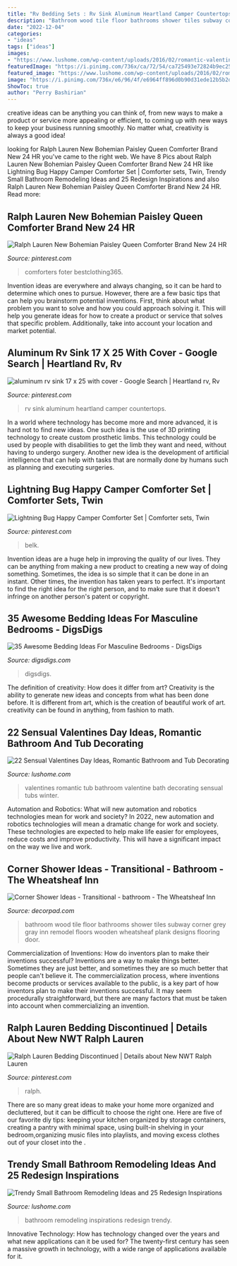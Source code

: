 ```yaml
---
title: "Rv Bedding Sets : Rv Sink Aluminum Heartland Camper Countertops"
description: "Bathroom wood tile floor bathrooms shower tiles subway corner grey gray inn remodel floors wooden wheatsheaf plank designs flooring door"
date: "2022-12-04"
categories:
- "ideas"
tags: ["ideas"]
images:
- "https://www.lushome.com/wp-content/uploads/2016/02/romantic-valentines-day-ideas-bathtubs-20.jpg"
featuredImage: "https://i.pinimg.com/736x/ca/72/54/ca725493e72824b9ec25d1bcb0110567.jpg"
featured_image: "https://www.lushome.com/wp-content/uploads/2016/02/romantic-valentines-day-ideas-bathtubs-20.jpg"
image: "https://i.pinimg.com/736x/e6/96/4f/e6964ff896d0b90d31ede12b5b2d8915--leopard-bedroom-king-duvet.jpg"
ShowToc: true
author: "Perry Bashirian"
---
```



creative ideas can be anything you can think of, from new ways to make a product or service more appealing or efficient, to coming up with new ways to keep your business running smoothly. No matter what, creativity is always a good idea!

	

		
looking for Ralph Lauren New Bohemian Paisley Queen Comforter Brand New 24 HR you've came to the right web. We have 8 Pics about Ralph Lauren New Bohemian Paisley Queen Comforter Brand New 24 HR like Lightning Bug Happy Camper Comforter Set | Comforter sets, Twin, Trendy Small Bathroom Remodeling Ideas and 25 Redesign Inspirations and also Ralph Lauren New Bohemian Paisley Queen Comforter Brand New 24 HR. Read more:
		
    
## Ralph Lauren New Bohemian Paisley Queen Comforter Brand New 24 HR

<img loading=lazy src="https://i.pinimg.com/736x/28/cc/08/28cc082c23787237d4f99c412fc79ad7--bohemian-bedding-bohemian-bedrooms.jpg" onerror="this.onerror=null;this.src='https://tse1.mm.bing.net/th?id=OIP.UztIZGZpmOMPQtEu1qVWugHaHb&amp;pid=15.1';" alt="Ralph Lauren New Bohemian Paisley Queen Comforter Brand New 24 HR">

_Source: pinterest.com_

>comforters foter bestclothing365. 

	

Invention ideas are everywhere and always changing, so it can be hard to determine which ones to pursue. However, there are a few basic tips that can help you brainstorm potential inventions. First, think about what problem you want to solve and how you could approach solving it. This will help you generate ideas for how to create a product or service that solves that specific problem. Additionally, take into account your location and market potential.

    
## Aluminum Rv Sink 17 X 25 With Cover - Google Search | Heartland Rv, Rv

<img loading=lazy src="https://i.pinimg.com/736x/ef/63/b7/ef63b7406da9d58d676d0249c6d1a9cb--airstream-rv.jpg" onerror="this.onerror=null;this.src='https://tse2.mm.bing.net/th?id=OIP.UbycqrMd_7AtlEbit2Vh0QHaE8&amp;pid=15.1';" alt="aluminum rv sink 17 x 25 with cover - Google Search | Heartland rv, Rv">

_Source: pinterest.com_

>rv sink aluminum heartland camper countertops. 

	

In a world where technology has become more and more advanced, it is hard not to find new ideas. One such idea is the use of 3D printing technology to create custom prosthetic limbs. This technology could be used by people with disabilities to get the limb they want and need, without having to undergo surgery. Another new idea is the development of artificial intelligence that can help with tasks that are normally done by humans such as planning and executing surgeries.

    
## Lightning Bug Happy Camper Comforter Set | Comforter Sets, Twin

<img loading=lazy src="https://i.pinimg.com/736x/ca/72/54/ca725493e72824b9ec25d1bcb0110567.jpg" onerror="this.onerror=null;this.src='https://tse4.mm.bing.net/th?id=OIP.pmgKdTlnH2i3be9qm7FCFwHaKh&amp;pid=15.1';" alt="Lightning Bug Happy Camper Comforter Set | Comforter sets, Twin">

_Source: pinterest.com_

>belk. 

	

Invention ideas are a huge help in improving the quality of our lives. They can be anything from making a new product to creating a new way of doing something. Sometimes, the idea is so simple that it can be done in an instant. Other times, the invention has taken years to perfect. It's important to find the right idea for the right person, and to make sure that it doesn't infringe on another person's patent or copyright.

    
## 35 Awesome Bedding Ideas For Masculine Bedrooms - DigsDigs

<img loading=lazy src="https://www.digsdigs.com/photos/11-masculine-grey-and-black-bedding.jpg" onerror="this.onerror=null;this.src='https://tse2.mm.bing.net/th?id=OIP.yA0wmtE8GD5jkE6VY0upGQHaKi&amp;pid=15.1';" alt="35 Awesome Bedding Ideas For Masculine Bedrooms - DigsDigs">

_Source: digsdigs.com_

>digsdigs. 

	

The definition of creativity: How does it differ from art?
Creativity is the ability to generate new ideas and concepts from what has been done before. It is different from art, which is the creation of beautiful work of art. creativity can be found in anything, from fashion to math.

    
## 22 Sensual Valentines Day Ideas, Romantic Bathroom And Tub Decorating

<img loading=lazy src="https://www.lushome.com/wp-content/uploads/2016/02/romantic-valentines-day-ideas-bathtubs-20.jpg" onerror="this.onerror=null;this.src='https://tse1.mm.bing.net/th?id=OIP.hg_QZacVZQnrtKpnxsUMFAHaIa&amp;pid=15.1';" alt="22 Sensual Valentines Day Ideas, Romantic Bathroom and Tub Decorating">

_Source: lushome.com_

>valentines romantic tub bathroom valentine bath decorating sensual tubs winter. 

	

Automation and Robotics: What will new automation and robotics technologies mean for work and society?
In 2022, new automation and robotics technologies will mean a dramatic change for work and society. These technologies are expected to help make life easier for employees, reduce costs and improve productivity. This will have a significant impact on the way we live and work.

    
## Corner Shower Ideas - Transitional - Bathroom - The Wheatsheaf Inn

<img loading=lazy src="https://cdn.decorpad.com/photos/2014/02/05/662da9ab0a1d.jpg" onerror="this.onerror=null;this.src='https://tse1.mm.bing.net/th?id=OIP.HZ7J5khiS6NhIdSZ7F4GPwAAAA&amp;pid=15.1';" alt="Corner Shower Ideas - Transitional - bathroom - The Wheatsheaf Inn">

_Source: decorpad.com_

>bathroom wood tile floor bathrooms shower tiles subway corner grey gray inn remodel floors wooden wheatsheaf plank designs flooring door. 

	

Commercialization of Inventions: How do inventors plan to make their inventions successful?
Inventions are a way to make things better. Sometimes they are just better, and sometimes they are so much better that people can't believe it. The commercialization process, where inventions become products or services available to the public, is a key part of how inventors plan to make their inventions successful. It may seem procedurally straightforward, but there are many factors that must be taken into account when commercializing an invention.

    
## Ralph Lauren Bedding Discontinued | Details About New NWT Ralph Lauren

<img loading=lazy src="https://i.pinimg.com/736x/e6/96/4f/e6964ff896d0b90d31ede12b5b2d8915--leopard-bedroom-king-duvet.jpg" onerror="this.onerror=null;this.src='https://tse1.mm.bing.net/th?id=OIP.N4pktX-mQqams6MOazmz8QHaF0&amp;pid=15.1';" alt="Ralph Lauren Bedding Discontinued | Details about New NWT Ralph Lauren">

_Source: pinterest.com_

>ralph. 

	

There are so many great ideas to make your home more organized and decluttered, but it can be difficult to choose the right one. Here are five of our favorite diy tips: keeping your kitchen organized by storage containers, creating a pantry with minimal space, using built-in shelving in your bedroom,organizing music files into playlists, and moving excess clothes out of your closet into the .

    
## Trendy Small Bathroom Remodeling Ideas And 25 Redesign Inspirations

<img loading=lazy src="https://www.lushome.com/wp-content/uploads/2013/06/small-bathroom-remodeling-ideas-19.jpg" onerror="this.onerror=null;this.src='https://tse4.mm.bing.net/th?id=OIP.X5bGHUFAHRgHdqIJDwDb1AAAAA&amp;pid=15.1';" alt="Trendy Small Bathroom Remodeling Ideas and 25 Redesign Inspirations">

_Source: lushome.com_

>bathroom remodeling inspirations redesign trendy. 

	

Innovative Technology: How has technology changed over the years and what new applications can it be used for?
The twenty-first century has seen a massive growth in technology, with a wide range of applications available for it.

